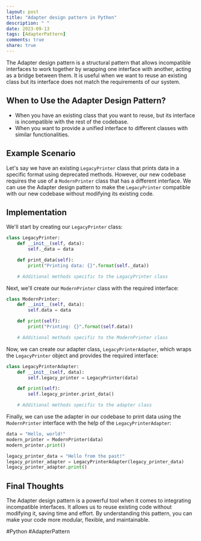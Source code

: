 ```yaml
---
layout: post
title: "Adapter design pattern in Python"
description: " "
date: 2023-09-13
tags: [AdapterPattern]
comments: true
share: true
---
```


The Adapter design pattern is a structural pattern that allows incompatible interfaces to work together by wrapping one interface with another, acting as a bridge between them. It is useful when we want to reuse an existing class but its interface does not match the requirements of our system.

## When to Use the Adapter Design Pattern?
- When you have an existing class that you want to reuse, but its interface is incompatible with the rest of the codebase.
- When you want to provide a unified interface to different classes with similar functionalities.

## Example Scenario

Let's say we have an existing `LegacyPrinter` class that prints data in a specific format using deprecated methods. However, our new codebase requires the use of a `ModernPrinter` class that has a different interface. We can use the Adapter design pattern to make the `LegacyPrinter` compatible with our new codebase without modifying its existing code.

## Implementation

We'll start by creating our `LegacyPrinter` class:

```python
class LegacyPrinter:
    def __init__(self, data):
        self._data = data

    def print_data(self):
        print("Printing data: {}".format(self._data))

    # Additional methods specific to the LegacyPrinter class
```

Next, we'll create our `ModernPrinter` class with the required interface:

```python
class ModernPrinter:
    def __init__(self, data):
        self.data = data

    def print(self):
        print("Printing: {}".format(self.data))

    # Additional methods specific to the ModernPrinter class
```

Now, we can create our adapter class, `LegacyPrinterAdapter`, which wraps the `LegacyPrinter` object and provides the required interface:

```python
class LegacyPrinterAdapter:
    def __init__(self, data):
        self.legacy_printer = LegacyPrinter(data)

    def print(self):
        self.legacy_printer.print_data()

    # Additional methods specific to the adapter class
```

Finally, we can use the adapter in our codebase to print data using the `ModernPrinter` interface with the help of the `LegacyPrinterAdapter`:

```python
data = "Hello, world!"
modern_printer = ModernPrinter(data)
modern_printer.print()

legacy_printer_data = "Hello from the past!"
legacy_printer_adapter = LegacyPrinterAdapter(legacy_printer_data)
legacy_printer_adapter.print()
```

## Final Thoughts

The Adapter design pattern is a powerful tool when it comes to integrating incompatible interfaces. It allows us to reuse existing code without modifying it, saving time and effort. By understanding this pattern, you can make your code more modular, flexible, and maintainable.

#Python #AdapterPattern